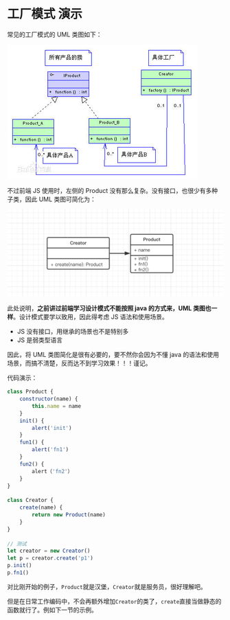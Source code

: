 # 工厂模式 演示

常见的工厂模式的 UML 类图如下：

![](./img/1.jpeg)

不过前端 JS 使用时，左侧的 Product 没有那么复杂。没有接口，也很少有多种子类，因此 UML 类图可简化为：

![](./img/2.png)

此处说明，**之前讲过前端学习设计模式不能按照 java 的方式来，UML 类图也一样**。设计模式要学以致用，因此得考虑 JS 语法和使用场景。

- JS 没有接口，用继承的场景也不是特别多
- JS 是弱类型语言

因此，将 UML 类图简化是很有必要的，要不然你会因为不懂 java 的语法和使用场景，而搞不清楚，反而达不到学习效果！！！谨记。

代码演示：

```js
class Product {
	constructor(name) {
		this.name = name
	}
	init() {
		alert('init')
	}
	fun1() {
		alert('fn1')
	}
	fun2() {
		alert（'fn2'）
	}
}

class Creator {
	create(name) {
		return new Product(name)
	}
}

// 测试
let creator = new Creator()
let p = creator.create('p1')
p.init()
p.fn1()
```

对比刚开始的例子，`Product`就是汉堡，`Creator`就是服务员，很好理解吧。

但是在日常工作编码中，不会再额外增加`Creator`的类了，`create`直接当做静态的函数就行了。例如下一节的示例。
